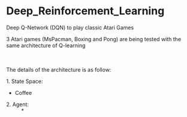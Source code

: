 # Deep_Reinforcement_Learning
Deep Q-Network (DQN) to play classic Atari Games

3 Atari games (MsPacman, Boxing and Pong) are being tested with the same architecture of Q-learning

<br><br/>
The details of the architecture is as follow:

<dl>
  <dt> 1. State Space:</dt>
  <ul>
  <li>Coffee</li>
  </ul>
  
   <dt> 2. Agent:</dt>
  <dd> * </dd>
</dl>
